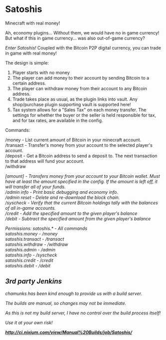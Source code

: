Satoshis
========

Minecraft with real money!  

Ah, economy plugins... Without them, we would have no in game currency! But what if this in game currency... was also out-of-game currency?  

*Enter Satoshis!*
Coupled with the Bitcoin P2P digital currency, you can trade in game with real money!

The design is simple:  
1) Player starts with no money  
2) The player can add money to their account by sending Bitcoin to a certain address.  
3) The player can withdraw money from their account to any Bitcoin address.  
4) Trade takes place as usual, as the plugin links into vault. Any shop/purchase plugin supporting vault is supported here!  
5) Tax system allows for a "Sales Tax" on each money transfer. The settings for whether the buyer or the seller is held responsible for tax, and for tax rates, are available in the config.  

Commands:  

/money - List current amount of Bitcoin in your minecraft account.  
/transact <player> <amount> - Transfer's money from your account to the selected player's account.  
/deposit - Get a Bitcoin address to send a deposit to. The next transaction to that address will fund your account.  
/withdraw <address> [amount] - Transfers money from your account to your Bitcoin wallet. Must have at least the amount specified in the config. If the amount is left off, it will transfer all of your funds.  
/admin info - Print basic debugging and economy info.  
/admin reset - Delete and re-download the block chain.  
/syscheck - Verify that the current Bitcoin holdings tally with the balances of all in-game accounts.  
/credit <player> <amount> - Add the specified amount to the given player's balance  
/debit <player> <amount> - Subtract the specified amount from the given player's balance  

Permissions:
satoshis.* - All commands  
satoshis.money - /money  
satoshis.transact - /transact  
satoshis.withdraw - /withdraw  
satoshis.admin - /admin  
satoshis.info - /syscheck  
satoshis.credit - /credit  
satoshis.debit - /debit


3rd party Jenkins
-----------------

chamunks has been kind enough to provide us with a build server.

The builds are manual, so changes may not be immediate.

*As this is not my build server, I have no control over the build process itself!*

*Use it at your own risk!*

**http://ci.nixium.com/view/Manual%20Builds/job/Satoshis/**
